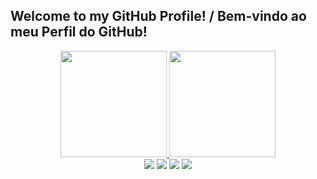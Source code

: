 ## Welcome to my GitHub Profile! / Bem-vindo ao meu Perfil do GitHub!

<div align="center">
  <a href="https://github.com/gianluca-magnabosco">
  <img height="170em" src="https://github-readme-stats.vercel.app/api?username=gianluca-magnabosco&show_icons=true&theme=dark&include_all_commits=true&count_private=true&border_radius=35"/>
  <img height="170em" src="https://github-readme-stats.vercel.app/api/top-langs/?username=gianluca-magnabosco&langs_count=7&theme=dark&border_radius=35"/>
</div>

  
 <div align="center"> 
  <a href="https://www.linkedin.com/in/gianluca-notari-magnabosco-da-silva-2074b1179/" target="_blank"><img src="https://img.shields.io/badge/-LinkedIn-%230077B5?style=for-the-badge&logo=linkedin&logoColor=white" target="_blank"></a> 
  <a href = "mailto:gianluca_1406@hotmail.com"><img src="https://img.shields.io/badge/Microsoft_Outlook-0078D4?style=for-the-badge&logo=microsoft-outlook&logoColor=white" target="_blank"></a>
  <a href="https://discordapp.com/users/246402163608256513/" target="_blank"><img src="https://img.shields.io/badge/Discord-7289DA?style=for-the-badge&logo=discord&logoColor=white" target="_blank"></a> 
   <a href="https://www.instagram.com/gianluta/" target="_blank"><img src="https://img.shields.io/badge/-Instagram-%23E4405F?style=for-the-badge&logo=instagram&logoColor=white" target="_blank"></a>
</div>
